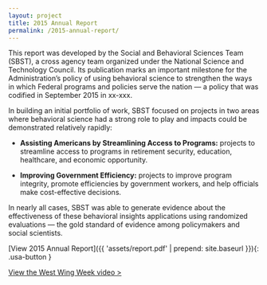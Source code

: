 ```yaml
---
layout: project
title: 2015 Annual Report
permalink: /2015-annual-report/
---
```

This report was developed by the Social and Behavioral Sciences Team (SBST), a cross agency team organized under the National Science and Technology Council. Its publication marks an important milestone for the Administration’s policy of using behavioral science to strengthen the ways in which Federal programs and policies serve the nation — a policy that was codified in September 2015 in xx-xxx.

In building an initial portfolio of work, SBST focused on projects in two areas where behavioral science had a strong role to play and impacts could be demonstrated relatively rapidly:

- **Assisting Americans by Streamlining Access to Programs:** projects to streamline access to programs in retirement security, education, healthcare, and economic opportunity.

- **Improving Government Efficiency:** projects to improve program integrity, promote efficiencies by government workers, and help officials make cost-effective decisions.

In nearly all cases, SBST was able to generate evidence about the effectiveness of these behavioral insights applications using randomized evaluations — the gold standard of evidence among policymakers and social scientists.

[View 2015 Annual Report]({{ 'assets/report.pdf' | prepend: site.baseurl }}){: .usa-button }

[View the West Wing Week video >](https://www.whitehouse.gov/blog/2015/02/09/behavioral-science-insights-make-government-more-effective-simpler-and-more-user-fri) 




<br>
